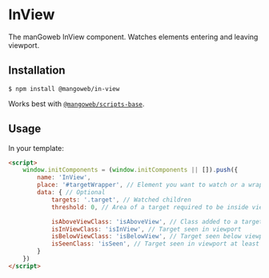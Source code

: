 # InView

The manGoweb InView component. Watches elements entering and leaving viewport.

## Installation

`$ npm install @mangoweb/in-view`

Works best with [`@mangoweb/scripts-base`](https://www.npmjs.com/package/@mangoweb/scripts-base).

## Usage

In your template:
```html
<script>
	window.initComponents = (window.initComponents || []).push({
		name: 'InView',
		place: '#targetWrapper', // Element you want to watch or a wrapper
		data: { // Optional
			targets: '.target', // Watched children
			threshold: 0, // Area of a target required to be inside viewport

			isAboveViewClass: 'isAboveView', // Class added to a target element when seen above viewport
			isInViewClass: 'isInView', // Target seen in viewport
			isBelowViewClass: 'isBelowView', // Target seen below viewport
			isSeenClass: 'isSeen', // Target seen in viewport at least once
		}
	})
</script>
```
